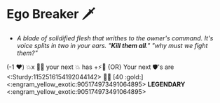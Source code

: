 # **Ego Breaker** 🗡️ 
- *A blade of solidified flesh that writhes to the owner's command. It's voice splits in two in your ears. "**Kill them all**." "why must we fight them?"*

(-1 ❤️) 💥x 👥🔀 your next 💥 has +⚡🚫 {OR} Your next 🛡️'s are <:Sturdy:1152516154192044142> 🔀💥 [40 :gold:]
<:engram_yellow_exotic:905174973491064895> __LEGENDARY__ <:engram_yellow_exotic:905174973491064895>
